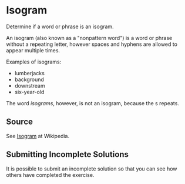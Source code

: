 # Isogram

Determine if a word or phrase is an isogram.

An isogram (also known as a "nonpattern word") is a word or phrase without a repeating letter, however spaces and hyphens are allowed to appear multiple times.

Examples of isograms:

- lumberjacks
- background
- downstream
- six-year-old

The word *isograms*, however, is not an isogram, because the s repeats.

## Source

See [Isogram](https://en.wikipedia.org/wiki/Isogram) at Wikipedia.

## Submitting Incomplete Solutions

It is possible to submit an incomplete solution so that you can see how others have completed the exercise.
